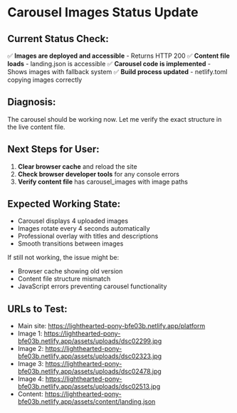 # Carousel Images Status Update

## Current Status Check:
✅ **Images are deployed and accessible** - Returns HTTP 200
✅ **Content file loads** - landing.json is accessible 
✅ **Carousel code is implemented** - Shows images with fallback system
✅ **Build process updated** - netlify.toml copying images correctly

## Diagnosis:
The carousel should be working now. Let me verify the exact structure in the live content file.

## Next Steps for User:
1. **Clear browser cache** and reload the site
2. **Check browser developer tools** for any console errors
3. **Verify content file** has carousel_images with image paths

## Expected Working State:
- Carousel displays 4 uploaded images
- Images rotate every 4 seconds automatically  
- Professional overlay with titles and descriptions
- Smooth transitions between images

If still not working, the issue might be:
- Browser cache showing old version
- Content file structure mismatch
- JavaScript errors preventing carousel functionality

## URLs to Test:
- Main site: https://lighthearted-pony-bfe03b.netlify.app/platform
- Image 1: https://lighthearted-pony-bfe03b.netlify.app/assets/uploads/dsc02299.jpg
- Image 2: https://lighthearted-pony-bfe03b.netlify.app/assets/uploads/dsc02323.jpg  
- Image 3: https://lighthearted-pony-bfe03b.netlify.app/assets/uploads/dsc02478.jpg
- Image 4: https://lighthearted-pony-bfe03b.netlify.app/assets/uploads/dsc02513.jpg
- Content: https://lighthearted-pony-bfe03b.netlify.app/assets/content/landing.json